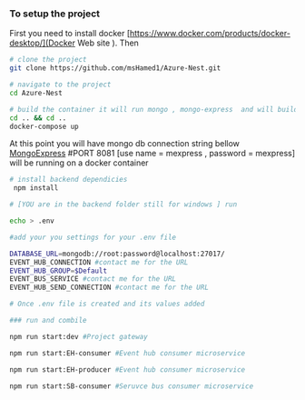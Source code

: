 
### To setup the project
First you need to install docker  [https://www.docker.com/products/docker-desktop/](Docker Web site ).
Then 
```sh
# clone the project 
git clone https://github.com/msHamed1/Azure-Nest.git

# navigate to the project 
cd Azure-Nest

# build the container it will run mongo , mongo-express  and will build the frontend for you  
cd .. && cd ..
docker-compose up


```

At this point you will have mongo db connection string bellow   
[MongoExpress]( http://localhost:8081/) #PORT 8081 [use name = mexpress , password = mexpress]
will be  running on a docker container

```sh
# install backend dependicies 
 npm install 

# [YOU are in the backend folder still for windows ] run

echo > .env 

#add your you settings for your .env file 

DATABASE_URL=mongodb://root:password@localhost:27017/
EVENT_HUB_CONNECTION #contact me for the URL
EVENT_HUB_GROUP=$Default
EVENT_BUS_SERVICE #contact me for the URL
EVENT_HUB_SEND_CONNECTION #contact me for the URL

# Once .env file is created and its values added 

### run and combile 

npm run start:dev #Project gateway

npm run start:EH-consumer #Event hub consumer microservice

npm run start:EH-producer #Event hub consumer microservice

npm run start:SB-consumer #Seruvce bus consumer microservice

```

